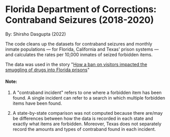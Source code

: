# Florida Department of Corrections: Contraband Seizures (2018-2020)

By: Shirsho Dasgupta (2022)

The code cleans up the datasets for contraband seizures and monthly inmate populations — for Florida, California and Texas' prison systems — and calculates the rates per 10,000 inmates of seized forbidden items. 

The data was used in the story "[How a ban on visitors impacted the smuggling of drugs into Florida prisons](https://www.miamiherald.com/news/special-reports/florida-prisons/article264165166.html)"

#### Note: 
1. A "contraband incident" refers to one where a forbidden item has been found. A single incident can refer to a search in which multiple forbidden items have been found. 

2. A state-by-state comparison was not computed because there are/may be differences between how the data is recorded in each state and exactly what items are forbidden. Moreover, Texas does not separately record the amounts and types of contraband found in each incident.
